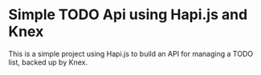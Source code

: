 # Simple TODO Api using Hapi.js and Knex

This is a simple project using Hapi.js to build an API for managing a TODO list, backed up by Knex.
